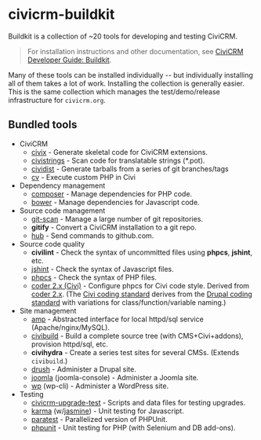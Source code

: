# civicrm-buildkit

Buildkit is a collection of ~20 tools for developing and testing CiviCRM.

> For installation instructions and other documentation, see [CiviCRM Developer Guide: Buildkit](https://docs.civicrm.org/dev/en/latest/tools/buildkit/).

Many of these tools can be installed individually -- but individually
installing all of them takes a lot of work. Installing the collection
is generally easier. This is the same collection which manages the
test/demo/release infrastructure for `civicrm.org`.

## Bundled tools

<!-- see also: https://docs.civicrm.org/dev/en/latest/tools/#with-buildkit -->

* CiviCRM
    * [civix](https://github.com/totten/civix) - Generate skeletal code for CiviCRM extensions.
    * [civistrings](https://github.com/civicrm/civistrings) - Scan code for translatable strings (*.pot).
    * [cividist](https://docs.civicrm.org/dev/en/latest/tools/cividist/) - Generate tarballs from a series of git branches/tags
    * [cv](https://github.com/civicrm/cv) - Execute custom PHP in Civi
* Dependency management
    * [composer](http://getcomposer.org/) - Manage dependencies for PHP code.
    * [bower](http://bower.io/) - Manage dependencies for Javascript code.
* Source code management
    * [git-scan](https://github.com/totten/git-scan/) - Manage a large number of git repositories.
    * **gitify** - Convert a CiviCRM installation to a git repo.
    * [hub](http://hub.github.com/) - Send commands to github.com.
* Source code quality
    * **civilint** - Check the syntax of uncommitted files using **phpcs**, **jshint**, etc.
    * [jshint](http://jshint.com/) - Check the syntax of Javascript files.
    * [phpcs](https://github.com/squizlabs/PHP_CodeSniffer) - Check the syntax of PHP files.
    * [coder 2.x (Civi)](https://github.com/civicrm/coder) - Configure phpcs for Civi code style. Derived from [coder 2.x](https://www.drupal.org/project/coder). (The [Civi coding standard](http://wiki.civicrm.org/confluence/display/CRMDOC/PHP+Code+and+Inline+Documentation) derives from the [Drupal coding standard](https://www.drupal.org/coding-standards) with variations for class/function/variable naming.)
* Site management
    * [amp](https://github.com/totten/amp) - Abstracted interface for local httpd/sql service (Apache/nginx/MySQL).
    * [civibuild](https://docs.civicrm.org/dev/en/latest/tools/civibuild/) - Build a complete source tree (with CMS+Civi+addons), provision httpd/sql, etc.
    * **civihydra** - Create a series test sites for several CMSs. (Extends `civibuild`.)
    * [drush](http://drush.ws/) - Administer a Drupal site.
    * [joomla](https://github.com/joomlatools/joomla-console) (joomla-console) - Administer a Joomla site.
    * [wp](http://wp-cli.org/) (wp-cli) - Administer a WordPress site.
* Testing
    * [civicrm-upgrade-test](https://github.com/civicrm/civicrm-upgrade-test) - Scripts and data files for testing upgrades.
    * [karma](http://karma-runner.github.io) (w/[jasmine](http://jasmine.github.io/)) - Unit testing for Javascript.
    * [paratest](https://github.com/brianium/paratest) - Parallelized version of PHPUnit.
    * [phpunit](http://phpunit.de/) - Unit testing for PHP (with Selenium and DB add-ons).
